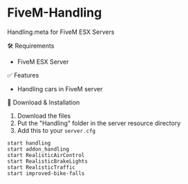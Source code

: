 # FiveM-Handling
Handling.meta for FiveM ESX Servers

🛠 Requirements
- FiveM ESX Server

✅ Features
- Handling cars in FiveM server

🔧 Download & Installation
1. Download the files
2. Put the "Handling" folder in the server resource directory
3. Add this to your ```server.cfg```
````
start handling
start addon_handling
start RealisticAirControl
start RealisticBrakeLights
start RealisticTraffic
start improved-bike-falls
````
